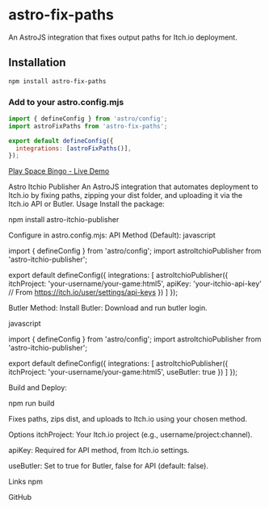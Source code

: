 # astro-fix-paths

An AstroJS integration that fixes output paths for Itch.io deployment.

## Installation

```sh
npm install astro-fix-paths
```

### Add to your astro.config.mjs

```js
import { defineConfig } from 'astro/config';
import astroFixPaths from 'astro-fix-paths';

export default defineConfig({
  integrations: [astroFixPaths()],
});
```

[Play Space Bingo - Live Demo](https://artechfuz3d.itch.io/space-bingo)


Astro Itchio Publisher
An AstroJS integration that automates deployment to Itch.io by fixing paths, zipping your dist folder, and uploading it via the Itch.io API or Butler.
Usage
Install the package:

npm install astro-itchio-publisher

Configure in astro.config.mjs:
API Method (Default):
javascript

import { defineConfig } from 'astro/config';
import astroItchioPublisher from 'astro-itchio-publisher';

export default defineConfig({
  integrations: [
    astroItchioPublisher({
      itchProject: 'your-username/your-game:html5',
      apiKey: 'your-itchio-api-key' // From https://itch.io/user/settings/api-keys
    })
  ]
});

Butler Method:
Install Butler: Download and run butler login.

javascript

import { defineConfig } from 'astro/config';
import astroItchioPublisher from 'astro-itchio-publisher';

export default defineConfig({
  integrations: [
    astroItchioPublisher({
      itchProject: 'your-username/your-game:html5',
      useButler: true
    })
  ]
});

Build and Deploy:

npm run build

Fixes paths, zips dist, and uploads to Itch.io using your chosen method.

Options
itchProject: Your Itch.io project (e.g., username/project:channel).

apiKey: Required for API method, from Itch.io settings.

useButler: Set to true for Butler, false for API (default: false).

Links
npm

GitHub


